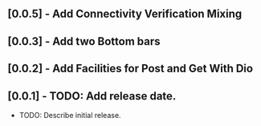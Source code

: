 ## [0.0.5] - Add Connectivity Verification Mixing
## [0.0.3] - Add two Bottom bars
## [0.0.2] - Add Facilities for Post and Get With Dio
## [0.0.1] - TODO: Add release date.

* TODO: Describe initial release.
